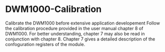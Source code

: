 # DWM1000-Calibration
Calibrate the DWM1000 before extensive application developement
Follow the calibration procedure provided in the user manual chapter 8 of DWM1000. For better understanding, chapter 7 may also be read in conjunction with chapter 8. Chapter 7 gives a detailed description of the confoguration registers of the module.
